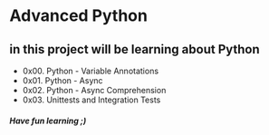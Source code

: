 # Advanced Python
## in this project will be learning about Python
* 0x00. Python - Variable Annotations
* 0x01. Python - Async
* 0x02. Python - Async Comprehension
* 0x03. Unittests and Integration Tests
##### Have fun learning ;)
